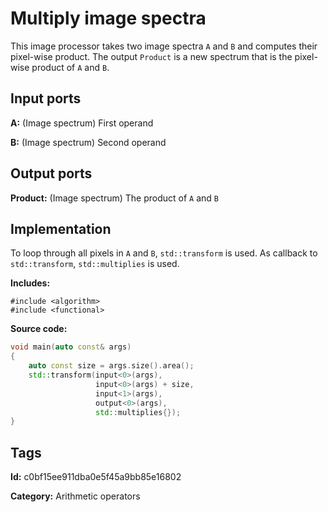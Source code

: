 # Multiply image spectra

This image processor takes two image spectra `A` and `B` and computes their pixel-wise product. The
output `Product` is a new spectrum that is the pixel-wise product of `A` and `B`.

## Input ports

__A:__ (Image spectrum) First operand

__B:__ (Image spectrum) Second operand

## Output ports

__Product:__ (Image spectrum) The product of `A` and `B`

## Implementation

To loop through all pixels in `A` and `B`, `std::transform` is used. As callback to
`std::transform`, `std::multiplies` is used.

__Includes:__

```
#include <algorithm>
#include <functional>
```

__Source code:__

```c++
void main(auto const& args)
{
	auto const size = args.size().area();
	std::transform(input<0>(args),
	               input<0>(args) + size,
	               input<1>(args),
	               output<0>(args),
	               std::multiplies{});
}
```

## Tags

__Id:__ c0bf15ee911dba0e5f45a9bb85e16802

__Category:__ Arithmetic operators
